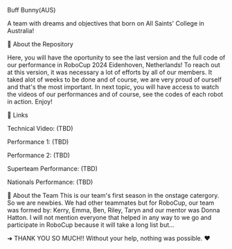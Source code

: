 Buff Bunny(AUS)

A team with dreams and objectives that born on All Saints' College in Australia!

📌 About the Repository

Here, you will have the oportunity to see the last version and the full code of our performance in RoboCup 2024 Eidenhoven, Netherlands!
To reach out at this version, it was necessary a lot of efforts by all of our members. It taked alot of weeks to be done and of course, we are very proud of ourself and that's the most important. In next topic, you will have access to watch the videos of our performances and of course, see the codes of each robot in action. Enjoy!

🔗 Links

Technical Video: (TBD)

Performance 1: (TBD)

Performance 2: (TBD)

Superteam Performance: (TBD)

Nationals Performance: (TBD)



📝 About the Team
This is our team's first season in the onstage catergory. So we are newbies. We had other teammates but for RoboCup, our team was formed by: Kerry, Emma, Ben, Riley, Taryn and our mentor was Donna Hatton. I will not mention everyone that helped in any way to we go and participate in RoboCup because it will take a long list but...

➜ THANK YOU SO MUCH!! Without your help, nothing was possible. ❤️
